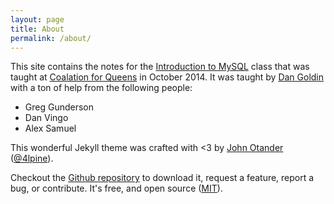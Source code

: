 ```yaml
---
layout: page
title: About
permalink: /about/
---
```


This site contains the notes for the [Introduction to MySQL](http://www.c4q.nyc/introtomysql/) class that was taught at [Coalation for Queens](http://www.c4q.nyc) in October 2014. It was taught by [Dan Goldin](http://dangoldin.com) with a ton of help from the following people:

- Greg Gunderson
- Dan Vingo
- Alex Samuel

This wonderful Jekyll theme was crafted with <3 by [John Otander](http://johnotander.com)
([@4lpine](https://twitter.com/4lpine)).

Checkout the [Github repository](https://github.com/johnotander/pixyll) to download it,
request a feature, report a bug, or contribute. It's free, and open source
([MIT](http://opensource.org/licenses/MIT)).

